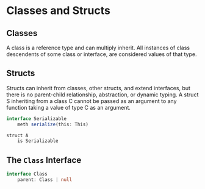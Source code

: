 
# Classes and Structs

## Classes

A class is a reference type
and can multiply inherit.
All instances of class descendents
of some class or interface, are 
considered values of that type.

## Structs

Structs can inherit from
classes, other structs, and 
extend interfaces, 
but there is no parent-child
relationship, abstraction, or
dynamic typing. A struct S inheriting from a class C cannot be passed as
an argument to any function taking a value of type C as an argument.

```TypeScript
interface Serializable
    meth serialize(this: This)

struct A
    is Serializable
```

## The `Class` Interface

```TypeScript
interface Class
    parent: Class | null
```
